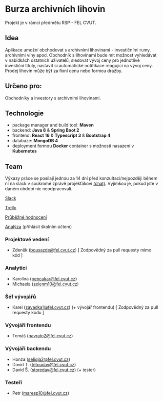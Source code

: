# Burza archivních lihovin

Projekt je v rámci předmětu RSP - FEL CVUT.

## Idea

Aplikace umožní obchodovat s archivními lihovinami - investičními rumy, archivními víny apod. Obchodník s lihovinami bude mít možnost vyhledávat v nabídkách ostatních uživatelů, sledovat vývoj ceny pro jednotlivé investiční tituly, nastavit si automatické notifikace reagující na vývoj ceny. Prodej lihovin může být za fixní cenu nebo formou dražby.

## Určeno pro:

Obchodníky a investory s archivními lihovinami.

## Technologie

- package manager and build tool: **Maven**
- backend: **Java 8** & **Spring Boot 2**
- frontend: **React 16** & **Typescript 3** & **Bootstrap 4**
- databáze: **MongoDB 4**
- deployment formou **Docker** container s možností nasazení v **Kubernetes**

## Team

Výkazy práce se posílají jednou za 14 dní před konzultací/nejpozději během ní na slack v soukromé zprávě projekťákovi [(chat)](https://rspnetwork.slack.com/messages/DGQFLKP8X/details/). Vyjímkou je, pokud jste v daném období nic neodpracovali.

[Slack](https://rspnetwork.slack.com/messages/CGPDK2090/details/)

[Trello](https://trello.com/b/w0Lj2Rix/rsp)

[Průběžné hodnocení](project_management/hodnocení/body.md)

[Analýza](https://docs.google.com/document/d/18rA39qKGTYdcZNuclX0DbqMWP2Jt0rdyYCgSYZj8HnI/edit#heading=h.snvlu8n2ejro) (přihlásit školním účtem)

### Projektové vedení

- Zdeněk (bousazde@fel.cvut.cz) [ Zodpovědný za pull requesty mimo kód ]

### Analytici

- Karolína (pencakar@fel.cvut.cz)
- Michaela (zelenm10@fel.cvut.cz)

### Šéf vývojářů

- Karel (zavadka1@fel.cvut.cz) (+ vývojář frontendu) [ Zodpovědný za pull requesty kódu ]

### Vývojáři frontendu

- Tomáš (navrato2@fel.cvut.cz)

### Vývojáři backendu

- Honza (seligja2@fel.cvut.cz)
- David T. (tetoudav@fel.cvut.cz)
- David Š. (storedav@fel.cvut.cz) (+ tester)

### Testeři

- Petr (maresp10@fel.cvut.cz)
